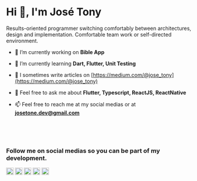 <link rel="stylesheet" href="https://cdn.jsdelivr.net/gh/devicons/devicon@latest/devicon.min.css">
<div style="display: flex; flex-direction: column;">
    <h1>Hi 👋, I'm José Tony</h1>
    <span style="max-width: 512px;">Results-oriented programmer switching comfortably between architectures, design and implementation. Comfortable team work or self-directed environment.</span>
</div>

- 🔭 I’m currently working on **Bible App**

- 🌱 I’m currently learning **Dart, Flutter, Unit Testing**

- 📝 I sometimes write articles on [https://medium.com/@jose_tony](https://medium.com/@jose_tony)

- 💬 Feel free to ask me about **Flutter, Typescript, ReactJS, ReactNative**

- 📫 Feel free to reach me at my social medias or at **josetone.dev@gmail.com**

<br />

<br /><h3>Follow me on social medias so you can be part of my development.</h3>

<p align="left">
<a href="https://twitter.com/_josetony" target="blank"><img align="center" src="https://cdn.jsdelivr.net/npm/simple-icons@3.0.1/icons/twitter.svg" alt="_josetony" height="20" width="20" /></a>
<a href="https://linkedin.com/in/josetone" target="blank"><img align="center" src="https://cdn.jsdelivr.net/npm/simple-icons@3.0.1/icons/linkedin.svg" alt="josetone" height="20" width="20" /></a>
<a href="https://fb.com/artisan17" target="blank"><img align="center" src="https://cdn.jsdelivr.net/npm/simple-icons@3.0.1/icons/facebook.svg" alt="artisan17" height="20" width="20" /></a>
<a href="https://instagram.com/_jose_tony" target="blank"><img align="center" src="https://cdn.jsdelivr.net/npm/simple-icons@3.0.1/icons/instagram.svg" alt="_jose_tony" height="20" width="20" /></a>
<a href="https://medium.com/@jose_tony" target="blank"><img align="center" src="https://cdn.jsdelivr.net/npm/simple-icons@3.0.1/icons/medium.svg" alt="@jose_tony" height="20" width="20" /></a>
</p>
